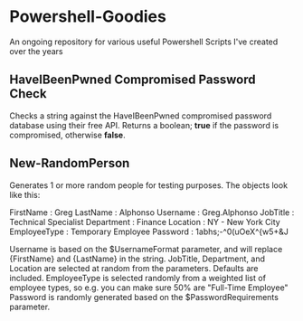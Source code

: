 # Powershell-Goodies
An ongoing repository for various useful Powershell Scripts I've created over the years

## HaveIBeenPwned Compromised Password Check
Checks a string against the HaveIBeenPwned compromised password database using their free API. Returns a boolean; **true** if the password is compromised, otherwise **false**.

## New-RandomPerson
Generates 1 or more random people for testing purposes. The objects look like this:

FirstName    : Greg
LastName     : Alphonso
Username     : Greg.Alphonso
JobTitle     : Technical Specialist
Department   : Finance
Location     : NY - New York City
EmployeeType : Temporary Employee
Password     : 1abhs;-^0(uOeX^{w5+&J

Username is based on the $UsernameFormat parameter, and will replace {FirstName} and {LastName} in the string.
JobTitle, Department, and Location are selected at random from the parameters. Defaults are included.
EmployeeType is selected randomly from a weighted list of employee types, so e.g. you can make sure 50% are "Full-Time Employee"
Password is randomly generated based on the $PasswordRequirements parameter.
